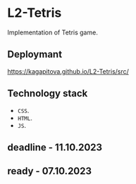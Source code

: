 # L2-Tetris

Implementation of Tetris game.

## Deploymant 

https://kagapitova.github.io/L2-Tetris/src/

## Technology stack

- `CSS`.
- `HTML`.
- `JS`.

## deadline - 11.10.2023 
## ready - 07.10.2023
